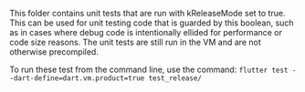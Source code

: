 This folder contains unit tests that are run with kReleaseMode set to true. This can be used for unit testing code that is guarded by this boolean, such as in cases where debug code is intentionally ellided for performance or code size reasons. The unit tests are still run in the VM and are not otherwise precompiled.

To run these test from the command line, use the command: `flutter test --dart-define=dart.vm.product=true test_release/`